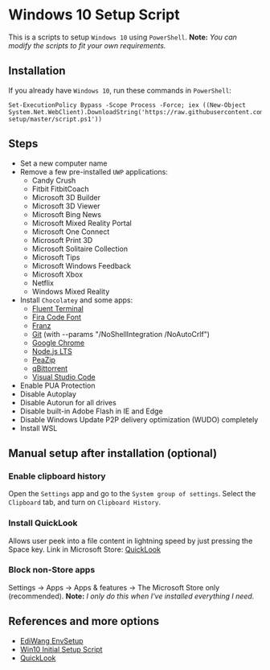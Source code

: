 # Windows 10 Setup Script

This is a scripts to setup `Windows 10` using `PowerShell`.
**Note:** _You can modify the scripts to fit your own requirements._

## Installation

If you already have `Windows 10`, run these commands in `PowerShell`:

```
Set-ExecutionPolicy Bypass -Scope Process -Force; iex ((New-Object System.Net.WebClient).DownloadString('https://raw.githubusercontent.com/samuelramox/windows-setup/master/script.ps1'))
```

## Steps

- Set a new computer name
- Remove a few pre-installed `UWP` applications:
  - Candy Crush
  - Fitbit FitbitCoach
  - Microsoft 3D Builder
  - Microsoft 3D Viewer
  - Microsoft Bing News
  - Microsoft Mixed Reality Portal
  - Microsoft One Connect
  - Microsoft Print 3D
  - Microsoft Solitaire Collection
  - Microsoft Tips
  - Microsoft Windows Feedback
  - Microsoft Xbox
  - Netflix
  - Windows Mixed Reality
- Install `Chocolatey` and some apps:
  - [Fluent Terminal](https://github.com/felixse/FluentTerminal)
  - [Fira Code Font](https://github.com/tonsky/FiraCode)
  - [Franz](https://meetfranz.com/)
  - [Git](https://gitforwindows.org/) (with --params "/NoShellIntegration /NoAutoCrlf")
  - [Google Chrome](https://www.google.com/chrome/)
  - [Node.js LTS](https://nodejs.org/)
  - [PeaZip](http://www.peazip.org/)
  - [qBittorrent](https://www.qbittorrent.org/index.php)
  - [Visual Studio Code](https://chocolatey.org/packages/vscode)
- Enable PUA Protection
- Disable Autoplay
- Disable Autorun for all drives
- Disable built-in Adobe Flash in IE and Edge
- Disable Windows Update P2P delivery optimization (WUDO) completely
- Install WSL

## Manual setup after installation (optional)

### Enable clipboard history

Open the `Settings` app and go to the `System group of settings`. Select the `Clipboard` tab, and turn on `Clipboard History`.

### Install QuickLook

Allows user peek into a file content in lightning speed by just pressing the Space key.
Link in Microsoft Store: [QuickLook](https://www.microsoft.com/pt-br/p/quicklook/9nv4bs3l1h4s?ocid=badge&rtc=1&activetab=pivot:overviewtab)

### Block non-Store apps

Settings -> Apps -> Apps & features -> The Microsoft Store only (recommended).
**Note:** _I only do this when I've installed everything I need._

## References and more options

- [EdiWang EnvSetup](https://github.com/EdiWang/EnvSetup/)
- [Win10 Initial Setup Script](https://github.com/Disassembler0/Win10-Initial-Setup-Script)
- [QuickLook](https://pooi.moe/QuickLook/)
